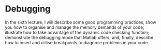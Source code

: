 # Debugging

In the sixth lecture, I will describe some good programming practices; show you how to organise and manage the memory demands of your code; illustrate how to take advantage of the dynamic code checking function; demonstrate the debugging mode that Matlab offers; and, finally, describe how to insert and utilise breakpoints to diagnose problems in your code
